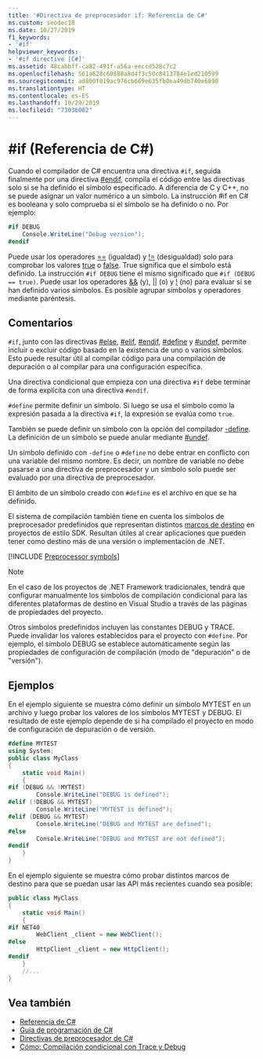 ```yaml
---
title: '#Directiva de preprocesador if: Referencia de C#'
ms.custom: seodec18
ms.date: 10/27/2019
f1_keywords:
- '#if'
helpviewer_keywords:
- '#if directive [C#]'
ms.assetid: 48cabbff-ca82-491f-a56a-eeccd528c7c2
ms.openlocfilehash: 561a628c60888a8d4f3c50c8413784e1ed210599
ms.sourcegitcommit: ad800f019ac976cb669e635fb0ea49db740e6890
ms.translationtype: HT
ms.contentlocale: es-ES
ms.lasthandoff: 10/29/2019
ms.locfileid: "73036002"
---
```

# <a name="if-c-reference"></a>#if (Referencia de C#)

Cuando el compilador de C# encuentra una directiva `#if`, seguida finalmente por una directiva [#endif](preprocessor-endif.md), compila el código entre las directivas solo si se ha definido el símbolo especificado. A diferencia de C y C++, no se puede asignar un valor numérico a un símbolo. La instrucción #if en C# es booleana y solo comprueba si el símbolo se ha definido o no. Por ejemplo:

```csharp
#if DEBUG
    Console.WriteLine("Debug version");
#endif
```

Puede usar los operadores [==](../operators/equality-operators.md#equality-operator-) (igualdad) y [!=](../operators/equality-operators.md#inequality-operator-) (desigualdad) solo para comprobar los valores [true](../keywords/true-literal.md) o [false](../keywords/false-literal.md). True significa que el símbolo está definido. La instrucción `#if DEBUG` tiene el mismo significado que `#if (DEBUG == true)`. Puede usar los operadores [&&](../operators/boolean-logical-operators.md#conditional-logical-and-operator-) (y), [&#124;&#124;](../operators/boolean-logical-operators.md#conditional-logical-or-operator-) (o) y [!](../operators/boolean-logical-operators.md#logical-negation-operator-) (no) para evaluar si se han definido varios símbolos. Es posible agrupar símbolos y operadores mediante paréntesis.

## <a name="remarks"></a>Comentarios

`#if`, junto con las directivas [#else](preprocessor-else.md), [#elif](preprocessor-elif.md), [#endif](preprocessor-endif.md), [#define](preprocessor-define.md) y [#undef](preprocessor-undef.md), permite incluir o excluir código basado en la existencia de uno o varios símbolos. Esto puede resultar útil al compilar código para una compilación de depuración o al compilar para una configuración específica.

Una directiva condicional que empieza con una directiva `#if` debe terminar de forma explícita con una directiva `#endif`.

`#define` permite definir un símbolo. Si luego se usa el símbolo como la expresión pasada a la directiva `#if`, la expresión se evalúa como `true`.

También se puede definir un símbolo con la opción del compilador [-define](../compiler-options/define-compiler-option.md). La definición de un símbolo se puede anular mediante [#undef](preprocessor-undef.md).

Un símbolo definido con `-define` o `#define` no debe entrar en conflicto con una variable del mismo nombre. Es decir, un nombre de variable no debe pasarse a una directiva de preprocesador y un símbolo solo puede ser evaluado por una directiva de preprocesador.

El ámbito de un símbolo creado con `#define` es el archivo en que se ha definido.

El sistema de compilación también tiene en cuenta los símbolos de preprocesador predefinidos que representan distintos [marcos de destino](../../../standard/frameworks.md) en proyectos de estilo SDK. Resultan útiles al crear aplicaciones que pueden tener como destino más de una versión o implementación de .NET.

[!INCLUDE [Preprocessor symbols](~/includes/preprocessor-symbols.md)]

> [!NOTE]
> En el caso de los proyectos de .NET Framework tradicionales, tendrá que configurar manualmente los símbolos de compilación condicional para las diferentes plataformas de destino en Visual Studio a través de las páginas de propiedades del proyecto.

Otros símbolos predefinidos incluyen las constantes DEBUG y TRACE. Puede invalidar los valores establecidos para el proyecto con `#define`. Por ejemplo, el símbolo DEBUG se establece automáticamente según las propiedades de configuración de compilación (modo de "depuración" o de "versión").

## <a name="examples"></a>Ejemplos

En el ejemplo siguiente se muestra cómo definir un símbolo MYTEST en un archivo y luego probar los valores de los símbolos MYTEST y DEBUG. El resultado de este ejemplo depende de si ha compilado el proyecto en modo de configuración de depuración o de versión.

```csharp
#define MYTEST
using System;
public class MyClass
{
    static void Main()
    {
#if (DEBUG && !MYTEST)
        Console.WriteLine("DEBUG is defined");
#elif (!DEBUG && MYTEST)
        Console.WriteLine("MYTEST is defined");
#elif (DEBUG && MYTEST)
        Console.WriteLine("DEBUG and MYTEST are defined");  
#else
        Console.WriteLine("DEBUG and MYTEST are not defined");
#endif
    }
}
```

En el ejemplo siguiente se muestra cómo probar distintos marcos de destino para que se puedan usar las API más recientes cuando sea posible:

```csharp
public class MyClass
{
    static void Main()
    {
#if NET40
        WebClient _client = new WebClient();
#else
        HttpClient _client = new HttpClient();
#endif
    }
    //...
}
```

## <a name="see-also"></a>Vea también

- [Referencia de C#](../index.md)
- [Guía de programación de C#](../../programming-guide/index.md)
- [Directivas de preprocesador de C#](index.md)
- [Cómo: Compilación condicional con Trace y Debug](../../../framework/debug-trace-profile/how-to-compile-conditionally-with-trace-and-debug.md)
